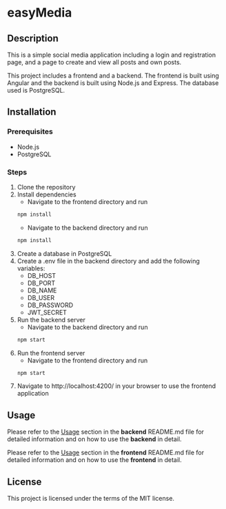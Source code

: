 # easyMedia

## Description

This is a simple social media application including a login and registration page, and a page to create and view all posts and own posts.

This project includes a frontend and a backend. The frontend is built using Angular and the backend is built using Node.js and Express. The database used is PostgreSQL.

## Installation

### Prerequisites

- Node.js
- PostgreSQL

### Steps

1. Clone the repository
2. Install dependencies
   - Navigate to the frontend directory and run
   ```bash
   npm install
   ```
   - Navigate to the backend directory and run
   ```bash
   npm install
   ```
3. Create a database in PostgreSQL
4. Create a .env file in the backend directory and add the following variables:
   - DB_HOST
   - DB_PORT
   - DB_NAME
   - DB_USER
   - DB_PASSWORD
   - JWT_SECRET
5. Run the backend server
   - Navigate to the backend directory and run
   ```bash
   npm start
   ```
6. Run the frontend server
   - Navigate to the frontend directory and run
   ```bash
   npm start
   ```
7. Navigate to http://localhost:4200/ in your browser to use the frontend application

## Usage

Please refer to the [Usage](./backend/README.md#usage) section in the **backend** README.md file for detailed information and on how to use the **backend** in detail.

Please refer to the [Usage](./frontend/README.md#usage) section in the **frontend** README.md file for detailed information and on how to use the **frontend** in detail.

## License

This project is licensed under the terms of the MIT license.
